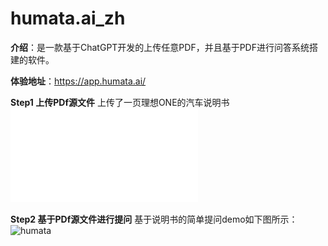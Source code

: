 # humata.ai_zh

**介绍**：是一款基于ChatGPT开发的上传任意PDF，并且基于PDF进行问答系统搭建的软件。

**体验地址**：https://app.humata.ai/

**Step1 上传PDf源文件**
上传了一页理想ONE的汽车说明书![car_manual](../images/%E7%90%86%E6%83%B3one%E8%AF%B4%E6%98%8E%E4%B9%A6.pdf_2.pdf)

**Step2 基于PDf源文件进行提问**
基于说明书的简单提问demo如下图所示：![humata](../images/humata.ai.jpg)
